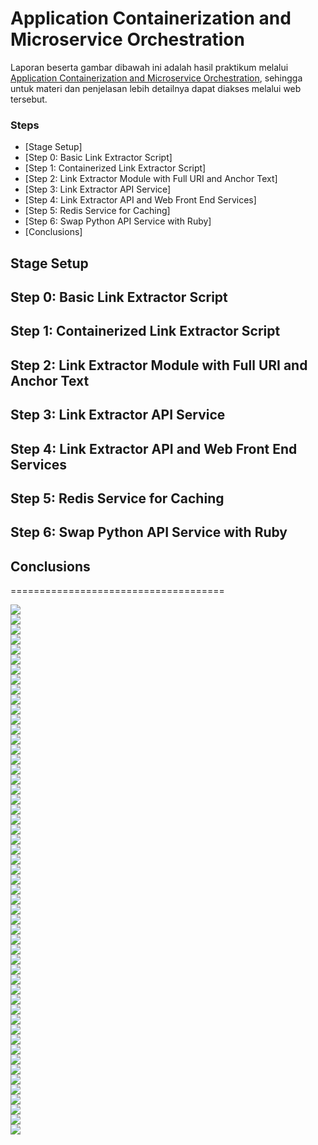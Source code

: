 # Application Containerization and Microservice Orchestration

Laporan beserta gambar dibawah ini adalah hasil praktikum melalui [Application Containerization and Microservice Orchestration](https://training.play-with-docker.com/microservice-orchestration/), sehingga untuk materi dan penjelasan lebih detailnya dapat diakses melalui web tersebut.

### Steps

- [Stage Setup]
- [Step 0: Basic Link Extractor Script]
- [Step 1: Containerized Link Extractor Script]
- [Step 2: Link Extractor Module with Full URI and Anchor Text]
- [Step 3: Link Extractor API Service]
- [Step 4: Link Extractor API and Web Front End Services]
- [Step 5: Redis Service for Caching]
- [Step 6: Swap Python API Service with Ruby]
- [Conclusions]

## Stage Setup
## Step 0: Basic Link Extractor Script
## Step 1: Containerized Link Extractor Script
## Step 2: Link Extractor Module with Full URI and Anchor Text
## Step 3: Link Extractor API Service
## Step 4: Link Extractor API and Web Front End Services
## Step 5: Redis Service for Caching
## Step 6: Swap Python API Service with Ruby
## Conclusions

=====================================
<div><img src="gambar/ss1.png"></div>
<div><img src="gambar/ss2.png"></div>
<div><img src="gambar/ss3.png"></div>
<div><img src="gambar/ss4.png"></div>
<div><img src="gambar/ss5.png"></div>
<div><img src="gambar/ss6.png"></div>
<div><img src="gambar/ss7.png"></div>
<div><img src="gambar/ss8.png"></div>
<div><img src="gambar/ss9.png"></div>
<div><img src="gambar/ss10.png"></div>
<div><img src="gambar/ss11.png"></div>
<div><img src="gambar/ss12.png"></div>
<div><img src="gambar/ss13.png"></div>
<div><img src="gambar/ss14.png"></div>
<div><img src="gambar/ss15.png"></div>
<div><img src="gambar/ss16.png"></div>
<div><img src="gambar/ss17.png"></div>
<div><img src="gambar/ss18.png"></div>
<div><img src="gambar/ss19.png"></div>
<div><img src="gambar/ss20.png"></div>
<div><img src="gambar/ss21.png"></div>
<div><img src="gambar/ss22.png"></div>
<div><img src="gambar/ss23.png"></div>
<div><img src="gambar/ss24.png"></div>
<div><img src="gambar/ss25.png"></div>
<div><img src="gambar/ss26.png"></div>
<div><img src="gambar/ss27.png"></div>
<div><img src="gambar/ss28.png"></div>
<div><img src="gambar/ss29.png"></div>
<div><img src="gambar/ss30.png"></div>
<div><img src="gambar/ss31.png"></div>
<div><img src="gambar/ss32.png"></div>
<div><img src="gambar/ss34.png"></div>
<div><img src="gambar/ss35.png"></div>
<div><img src="gambar/ss36.png"></div>
<div><img src="gambar/ss37.png"></div>
<div><img src="gambar/ss38.png"></div>
<div><img src="gambar/ss39.png"></div>
<div><img src="gambar/ss40.png"></div>
<div><img src="gambar/ss41.png"></div>
<div><img src="gambar/ss42.png"></div>
<div><img src="gambar/ss43.png"></div>
<div><img src="gambar/ss44.png"></div>
<div><img src="gambar/ss45.png"></div>
<div><img src="gambar/ss46.png"></div>
<div><img src="gambar/ss47.png"></div>
<div><img src="gambar/ss48.png"></div>
<div><img src="gambar/ss49.png"></div>
<div><img src="gambar/ss50.png"></div>
<div><img src="gambar/ss51.png"></div>
<div><img src="gambar/ss52.png"></div>
<div><img src="gambar/ss53.png"></div>
<div><img src="gambar/ss54.png"></div>
